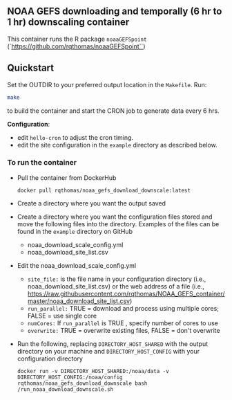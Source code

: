 ## NOAA GEFS downloading and temporally (6 hr to 1 hr) downscaling container


This container runs the R package `noaaGEFSpoint` (`https://github.com/rqthomas/noaaGEFSpoint``)  

## Quickstart

Set the OUTDIR to your preferred output location in the `Makefile`.
Run: 

```bash
make
```

to build the container and start the CRON job to generate data every 6 hrs.  

**Configuration**: 
- edit `hello-cron` to adjust the cron timing.
- edit the site configuration in the `example` directory as described below.

### To run the container

- Pull the container from DockerHub

	`docker pull rqthomas/noaa_gefs_download_downscale:latest`

- Create a directory where you want the output saved

- Create a directory where you want the configuration files stored and move the following
  files into the directory. Examples of the files can be found in the `example` directory
  on GitHub
  
  - noaa_download_scale_config.yml
  - noaa_download_site_list.csv
  
- Edit the noaa_download_scale_config.yml

  - `site_file:` is the file name in your configuration directory (i.e., noaa_download_site_list.csv)
     or the web address of a file (i.e., https://raw.githubusercontent.com/rqthomas/NOAA_GEFS_container/master/noaa_download_site_list.csv)
  - `run_parallel:` TRUE = download and process using multiple cores; FALSE = use single core
  - `numCores:` If `run_parallel`  is TRUE , specify number of cores to use
  - `overwrite:` TRUE = overwrite existing files, FALSE = don't overwrite

- Run the following, replacing `DIRECTORY_HOST_SHARED` with the output directory on your 
  machine and `DIRECTORY_HOST_CONFIG` with your configuration directory

	`docker run -v DIRECTORY_HOST_SHARED:/noaa/data -v DIRECTORY_HOST_CONFIG:/noaa/config rqthomas/noaa_gefs_download_downscale bash /run_noaa_download_downscale.sh`





